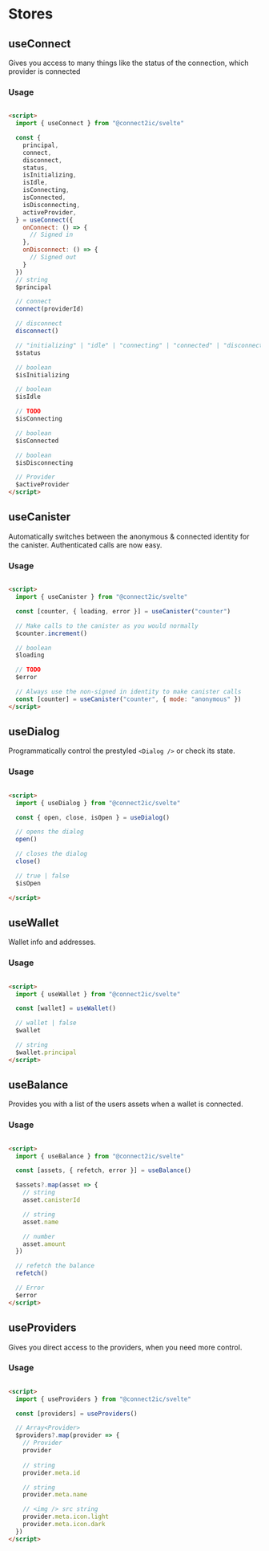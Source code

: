 # Stores

## useConnect

Gives you access to many things like the status of the connection, which provider is connected

### Usage

```html

<script>
  import { useConnect } from "@connect2ic/svelte"

  const {
    principal,
    connect,
    disconnect,
    status,
    isInitializing,
    isIdle,
    isConnecting,
    isConnected,
    isDisconnecting,
    activeProvider,
  } = useConnect({
    onConnect: () => {
      // Signed in
    },
    onDisconnect: () => {
      // Signed out
    }
  })
  // string
  $principal

  // connect
  connect(providerId)

  // disconnect
  disconnect()

  // "initializing" | "idle" | "connecting" | "connected" | "disconnecting"
  $status

  // boolean
  $isInitializing

  // boolean
  $isIdle

  // TODO
  $isConnecting

  // boolean
  $isConnected

  // boolean
  $isDisconnecting

  // Provider
  $activeProvider
</script>
```

## useCanister

Automatically switches between the anonymous & connected identity for the canister. Authenticated calls are now easy.

### Usage

```html

<script>
  import { useCanister } from "@connect2ic/svelte"

  const [counter, { loading, error }] = useCanister("counter")

  // Make calls to the canister as you would normally
  $counter.increment()

  // boolean
  $loading

  // TODO
  $error

  // Always use the non-signed in identity to make canister calls
  const [counter] = useCanister("counter", { mode: "anonymous" })
</script>
```

## useDialog

Programmatically control the prestyled `<Dialog />` or check its state.

### Usage

```html

<script>
  import { useDialog } from "@connect2ic/svelte"

  const { open, close, isOpen } = useDialog()

  // opens the dialog
  open()

  // closes the dialog
  close()

  // true | false
  $isOpen

</script>
```

## useWallet

Wallet info and addresses.

### Usage

```html

<script>
  import { useWallet } from "@connect2ic/svelte"

  const [wallet] = useWallet()

  // wallet | false
  $wallet

  // string
  $wallet.principal
</script>
```

## useBalance

Provides you with a list of the users assets when a wallet is connected.

### Usage

```html

<script>
  import { useBalance } from "@connect2ic/svelte"

  const [assets, { refetch, error }] = useBalance()

  $assets?.map(asset => {
    // string
    asset.canisterId

    // string
    asset.name

    // number
    asset.amount
  })

  // refetch the balance
  refetch()

  // Error
  $error
</script>
```

## useProviders

Gives you direct access to the providers, when you need more control.

### Usage

```html

<script>
  import { useProviders } from "@connect2ic/svelte"

  const [providers] = useProviders()

  // Array<Provider>
  $providers?.map(provider => {
    // Provider
    provider
    
    // string
    provider.meta.id

    // string
    provider.meta.name

    // <img /> src string
    provider.meta.icon.light
    provider.meta.icon.dark
  })
</script>
```